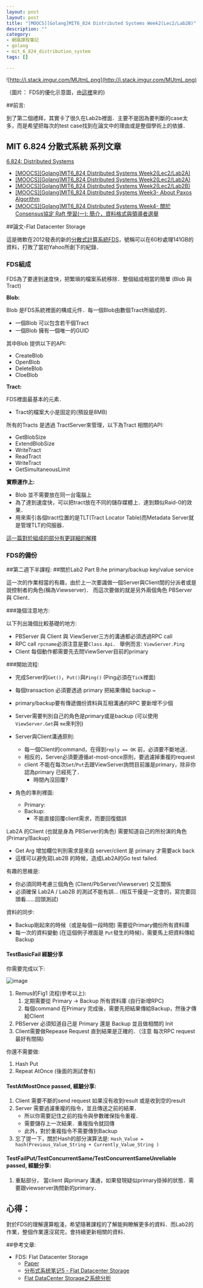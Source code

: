 ```yaml
---
layout: post
layout: post
title: "[MOOCS][Golang]MIT6_824 Distributed Systems Week2(Lec2/Lab2B)"
description: ""
category: 
- 網路課程筆記
- golang
- mit_6_824_distribution_system
tags: []

---
```


![http://i.stack.imgur.com/MUtmL.png](http://i.stack.imgur.com/MUtmL.png)

（圖片： FDS的優化示意圖，由[這裡](http://cs.stackexchange.com/questions/23163/how-does-fds-flat-datacenter-storage-make-optimizations-around-locality-unnece)來的)


##前言:

到了第二個禮拜，其實卡了很久在Lab2b裡面．主要不是因為要判斷的case太多，而是希望把每次的test case找到在論文中的理由或是整個學術上的依據．

## MIT 6.824 分散式系統 系列文章

[6.824: Distributed Systems](http://nil.csail.mit.edu/6.824/2015/index.html)

- [[MOOCS][Golang]MIT6_824 Distributed Systems Week2(Lec2/Lab2A)](http://www.evanlin.com/mit6824-week1/)
- [[MOOCS][Golang]MIT6_824 Distributed Systems Week2(Lec2/Lab2A)](http://www.evanlin.com/mit6824-week2A/)
- [[MOOCS][Golang]MIT6_824 Distributed Systems Week2(Lec2/Lab2B)](http://www.evanlin.com/mit6824-week2B/)
- [[MOOCS][Golang]MIT6_824 Distributed Systems Week3- About Paxos Algorithm](http://www.evanlin.com/mit6824-week3-paxos/)
- [[MOOCS][Golang]MIT6_824 Distributed Systems Week4- 關於Consensus協定 Raft 學習(一):  簡介，資料格式與領導者選舉](http://www.evanlin.com/raft-study-1/)

##論文-Flat Datacenter Storage

這是微軟在2012發表的新的[分散式計算系統FDS](https://www.usenix.org/system/files/conference/osdi12/osdi12-final-75.pdf)，號稱可以在60秒處理141GB的資料，打敗了當初Yahoo所創下的紀錄．

### FDS組成

FDS為了要達到速度快，把繁瑣的檔案系統移除．整個組成相當的簡單 (Blob 與 Tract)

**Blob:**

Blob 是FDS系統裡面的構成元件．每一個Blob由數個Tract所組成的．

- 一個Blob 可以包含若干個Tract
- 一個Blob 擁有一個唯一的GUID

其中Blob 提供以下的API:

- CreateBlob
- OpenBlob
- DeleteBlob
- CloeBlob

**Tract:**

FDS裡面最基本的元素．

- Tract的檔案大小是固定的(預設是8MB)

所有的Tracts 是透過 TractServer來管理，以下為Tract 相關的API:

- GetBlobSize
- ExtendBlobSize
- WriteTract
- ReadTract
- WriteTract
- GetSimultaneousLimit

**實際運作上:**

- Blob 並不需要放在同一台電腦上
- 為了達到速度快，可以把tract放在不同的儲存媒體上．達到類似Raid-0的效果．
- 用來索引各個tract位置的是TLT(Tract Locator Table)而Metadata Server就是管理TLT的伺服器．

[這一篇對於組成的部分有更詳細的解釋](http://alogfans.info/2015/03/ds-note-05/)


### FDS的備份



##第二週下半課程:
##關於Lab2 Part B:he primary/backup key/value service

這一次的作業相當的有趣，由於上一次要識做一個Server與Client間的分派者或是說控制者的角色(稱為Viewserver)． 而這次要做的就是另外兩個角色 PBServer 與 Client．

###幾個注意地方:

以下列出幾個比較基礎的地方:

- PBServer  與 Client 與 ViewServer三方的溝通都必須透過RPC call
- RPC call `rpcname`必須注意是要`Class.Api`． 舉例而言: `ViewServer.Ping`
- Client 每個動作都需要先去問ViewServer目前的primary


###開始流程:

- 完成Server的`Get()`，`Put()`與`Ping()` (Ping必須在`Tick`裡面)
              
- 每個transaction 必須要透過 primary 把結果傳給 backup ~
- primary/backup要有傳遞備份資料與互相溝通的RPC   要新增不少個
- Server需要判別自己的角色是primary或是backup (可以使用 `ViewServer.Get`與 `me`來判別)
- Server與Client溝通原則:
    - 每一個Client的command，在得到`reply == OK` 前，必須要不斷地送．
    - 相反的，Server必須要遵循at-most-once原則，要過濾掉重複的request
    - client 不能在每次`Get`/`Put`去跟ViewServer詢問目前誰是primary，除非你認為primary 已經死了． 
        - 時間內沒回覆?
    
- 角色的準則裡面:
    - Primary:
    - Backup:
        - 不能直接回覆client需求，而要回復錯誤
        
Lab2A  的Client (也就是身為 PBServer的角色) 需要知道自己的所扮演的角色 (Primary/Backup)

- Get Arg 增加欄位判別需求是來自 server/client  是 primary 才需要ack back
- 這樣可以避免寫Lab2B 的時候，造成Lab2A的Go test failed.

有趣的思維是: 

- 你必須同時考慮三個角色 (Client/PbServer/Viewserver) 交互關係
- 必須確保 Lab2A / Lab2B 的測試不能有誤... (相互干擾是一定會的，寫完要回頭看......回頭測試)

資料的同步:

- Backup剛起來的時候（或是每個一段時間) 需要從Primary備份所有資料庫
- 每一次的資料變動 (在這個例子裡面是 `Put`發生的時候)，需要馬上把資料傳給Backup


#### TestBasicFail 經驗分享

你需要完成以下:

![image](https://www.usenix.org/legacy/event/nsdi08/tech/full_papers/cully/cully_html/remus-timeline.png)


1. Remus的Fig1 流程(參考以上):
    1. 定期需要從 Primary -> Backup 所有資料庫 (自行新增RPC)
    2. 每個command 在Primary 完成後，需要先把結果傳給Backup，然後才傳給Client
3. PBServer 必須知道自己是 Primary 還是 Backup 並且做相關的 Init
4. Client需要做Repease Request 直到結果是正確的．（注意 每次RPC request 最好有間隔)

你還不需要做:

1. Hash Put
2. Repeat AtOnce (後面的測試會有)

#### TestAtMostOnce passed, 經驗分享:

1. Client 需要不斷的send request 如果沒有收到result 或是收到空的result
2. Server 需要過濾重複的指令，並且傳送之前的結果． 
    - 所以你需要記住之前的指令與參數確保指令重複．
    - 需要儲存上一次結果．重複指令就回傳
    - 此外，對於重複指令不需要傳到Backup
3. 忘了提一下，關於Hash的部分演算法是:  `Hash_Value = hash(Previous_Value_String + Currently_Value_String )`

####  TestFailPut/TestConcurrentSame/TestConcurrentSameUnreliable passed, 經驗分享:

1. 重點部分， 當client 與primary 溝通，如果發現疑似primary掛掉的狀態．需要跟viewserver詢問新的primary．


## 心得：

對於FDS的理解還算粗淺，希望隨著課程的了解能夠瞭解更多的資料．而Lab2的作業，整個作業還沒寫完，會持續更新相關的資料．

##參考文章:

- FDS: Flat Datacenter Storage
    - [Paper](https://www.usenix.org/system/files/conference/osdi12/osdi12-final-75.pdf)
    - [分布式系统笔记5 - Flat Datacenter Storage](http://alogfans.info/2015/03/ds-note-05/)
    - [Flat DataCenter Storage之系统分析](http://www.binospace.com/index.php/flat-datacenter-storage-system-analysis/)
              
